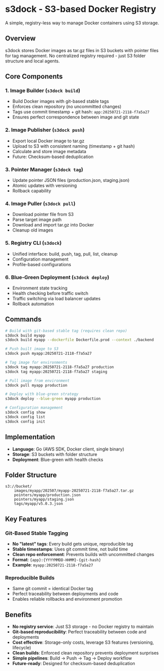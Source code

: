 # s3dock - S3-based Docker Registry

A simple, registry-less way to manage Docker containers using S3 storage.

## Overview

s3dock stores Docker images as tar.gz files in S3 buckets with pointer files for tag management. No centralized registry required - just S3 folder structure and local agents.

## Core Components

### 1. Image Builder (`s3dock build`)
- Build Docker images with git-based stable tags
- Enforces clean repository (no uncommitted changes)
- Tags use commit timestamp + git hash: `app:20250721-2118-f7a5a27`
- Ensures perfect correspondence between image and git state

### 2. Image Publisher (`s3dock push`)
- Export local Docker image to tar.gz
- Upload to S3 with consistent naming (timestamp + git hash)
- Calculate and store image metadata
- Future: Checksum-based deduplication

### 3. Pointer Manager (`s3dock tag`)
- Update pointer JSON files (production.json, staging.json)
- Atomic updates with versioning
- Rollback capability

### 4. Image Puller (`s3dock pull`)
- Download pointer file from S3
- Parse target image path
- Download and import tar.gz into Docker
- Cleanup old images

### 5. Registry CLI (`s3dock`)
- Unified interface: build, push, tag, pull, list, cleanup
- Configuration management
- Profile-based configurations

### 6. Blue-Green Deployment (`s3dock deploy`)
- Environment state tracking
- Health checking before traffic switch
- Traffic switching via load balancer updates
- Rollback automation

## Commands

```bash
# Build with git-based stable tag (requires clean repo)
s3dock build myapp
s3dock build myapp --dockerfile Dockerfile.prod --context ./backend

# Push built image to S3
s3dock push myapp:20250721-2118-f7a5a27

# Tag image for environments
s3dock tag myapp:20250721-2118-f7a5a27 production
s3dock tag myapp:20250721-2118-f7a5a27 staging

# Pull image from environment
s3dock pull myapp production

# Deploy with blue-green strategy
s3dock deploy --blue-green myapp production

# Configuration management
s3dock config show
s3dock config list
s3dock config init
```

## Implementation

- **Language**: Go (AWS SDK, Docker client, single binary)
- **Storage**: S3 buckets with folder structure
- **Deployment**: Blue-green with health checks

## Folder Structure

```
s3://bucket/
    images/myapp/202507/myapp-20250721-2118-f7a5a27.tar.gz
    pointers/myapp/production.json
    pointers/myapp/staging.json
    tags/myapp/v5.0.3.json
```

## Key Features

### Git-Based Stable Tagging
- **No "latest" tags**: Every build gets unique, reproducible tag
- **Stable timestamps**: Uses git commit time, not build time
- **Clean repo enforcement**: Prevents builds with uncommitted changes
- **Format**: `{app}:{YYYYMMDD-HHMM}-{git-hash}`
- **Example**: `myapp:20250721-2118-f7a5a27`

### Reproducible Builds
- Same git commit = identical Docker tag
- Perfect traceability between deployments and code
- Enables reliable rollbacks and environment promotion

## Benefits

- **No registry service**: Just S3 storage - no Docker registry to maintain
- **Git-based reproducibility**: Perfect traceability between code and deployments  
- **Cost effective**: Storage-only costs, leverage S3 features (versioning, lifecycle)
- **Clean builds**: Enforced clean repository prevents deployment surprises
- **Simple pipelines**: Build → Push → Tag → Deploy workflow
- **Future-ready**: Designed for checksum-based deduplication